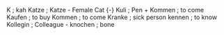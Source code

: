 K ; kah
Katze ; Katze - Female Cat {-}
Kuli ; Pen +
Kommen ; to come
Kaufen ; to buy
Kommen ; to come
Kranke ; sick person
kennen ; to know
Kollegin ; Colleague -
knochen ; bone 
